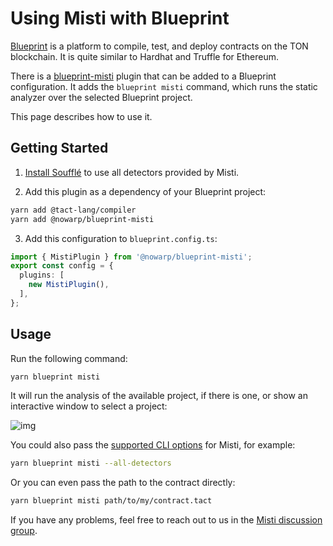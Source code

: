 # Using Misti with Blueprint

[Blueprint](https://github.com/ton-org/blueprint/) is a platform to compile, test, and deploy contracts on the TON blockchain. It is quite similar to Hardhat and Truffle for Ethereum.

There is a [blueprint-misti](https://github.com/nowarp/blueprint-misti) plugin that can be added to a Blueprint configuration. It adds the `blueprint misti` command, which runs the static analyzer over the selected Blueprint project.

This page describes how to use it.

## Getting Started

1. [Install Soufflé](https://souffle-lang.github.io/install) to use all detectors provided by Misti.

2. Add this plugin as a dependency of your Blueprint project:
```bash
yarn add @tact-lang/compiler
yarn add @nowarp/blueprint-misti
```

3. Add this configuration to `blueprint.config.ts`:
```ts
import { MistiPlugin } from '@nowarp/blueprint-misti';
export const config = {
  plugins: [
    new MistiPlugin(),
  ],
};
```

## Usage

Run the following command:
```bash
yarn blueprint misti
```

It will run the analysis of the available project, if there is one, or show an interactive window to select a project:

![img](/img/blueprint-select-project.png)

You could also pass the [supported CLI options](./cli.md) for Misti, for example:
```bash
yarn blueprint misti --all-detectors
```

Or you can even pass the path to the contract directly:
```bash
yarn blueprint misti path/to/my/contract.tact
```

If you have any problems, feel free to reach out to us in the [Misti discussion group](https://t.me/misti_dev).
